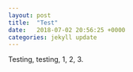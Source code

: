 ```yaml
---
layout: post
title:  "Test"
date:   2018-07-02 20:56:25 +0000
categories: jekyll update
---
```


Testing, testing, 1, 2, 3.
